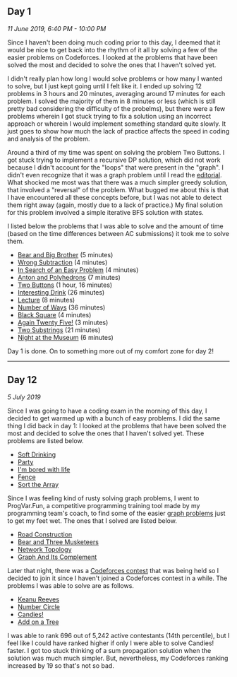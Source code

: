 ## Day 1
*11 June 2019, 6:40 PM - 10:00 PM*

Since I haven't been doing much coding prior to this day, I deemed that it would be nice to get back into the rhythm of it all by solving a few of the easier problems on Codeforces. I looked at the problems that have been solved the most and decided to solve the ones that I haven't solved yet.

I didn't really plan how long I would solve problems or how many I wanted to solve, but I just kept going until I felt like it. I ended up solving 12 problems in 3 hours and 20 minutes, averaging around 17 minutes for each problem. I solved the majority of them in 8 minutes or less (which is still pretty bad considering the difficulty of the probelms), but there were a few problems wherein I got stuck trying to fix a solution using an incorrect approach or wherein I would implement something standard quite slowly. It just goes to show how much the lack of practice affects the speed in coding and analysis of the problem.

Around a third of my time was spent on solving the problem Two Buttons. I got stuck trying to implement a recursive DP solution, which did not work because I didn't account for the "loops" that were present in the "graph". I didn't even recognize that it was a graph problem until I read the [editorial](http://codeforces.com/blog/entry/16736). What shocked me most was that there was a much simpler greedy solution, that involved a "reversal" of the problem. What bugged me about this is that I have encountered all these concepts before, but I was not able to detect them right away (again, mostly due to a lack of practice.) My final solution for this problem involved a simple iterative BFS solution with states.

I listed below the problems that I was able to solve and the amount of time (based on the time differences between AC submissions) it took me to solve them.
- [Bear and Big Brother](http://codeforces.com/problemset/problem/791/A) (5 minutes)
- [Wrong Subtraction](http://codeforces.com/problemset/problem/977/A) (4 minutes)
- [In Search of an Easy Problem](http://codeforces.com/problemset/problem/1030/A) (4 minutes)
- [Anton and Polyhedrons](http://codeforces.com/problemset/problem/785/A) (7 minutes)
- [Two Buttons](http://codeforces.com/problemset/problem/520/B) (1 hour, 16 minutes)
- [Interesting Drink](http://codeforces.com/problemset/problem/706/B) (26 minutes)
- [Lecture](http://codeforces.com/problemset/problem/499/B) (8 minutes)
- [Number of Ways](http://codeforces.com/problemset/problem/466/C) (36 minutes)
- [Black Square](http://codeforces.com/problemset/problem/431/A) (4 minutes)
- [Again Twenty Five!](http://codeforces.com/problemset/problem/630/A) (3 minutes)
- [Two Substrings](http://codeforces.com/problemset/problem/550/A) (21 minutes)
- [Night at the Museum](http://codeforces.com/problemset/problem/731/A) (6 minutes)

Day 1 is done. On to something more out of my comfort zone for day 2!

---
## Day 12
*5 July 2019*

Since I was going to have a coding exam in the morning of this day, I decided to get warmed up with a bunch of easy problems. I did the same thing I did back in day 1: I looked at the problems that have been solved the most and decided to solve the ones that I haven't solved yet. These problems are listed below.
- [Soft Drinking](http://codeforces.com/contest/151/problem/A)
- [Party](http://codeforces.com/contest/115/problem/A)
- [I'm bored with life](http://codeforces.com/contest/822/problem/A)
- [Fence](http://codeforces.com/contest/363/problem/B)
- [Sort the Array](http://codeforces.com/contest/451/problem/B)

Since I was feeling kind of rusty solving graph problems, I went to ProgVar.Fun, a competitive programming training tool made by my programming team's coach, to find some of the easier [graph problems](https://progvar.fun/problemsets/graphs-basics) just to get my feet wet. The ones that I solved are listed below.
- [Road Construction](http://codeforces.com/problemset/problem/330/B)
- [Bear and Three Musketeers](http://codeforces.com/problemset/problem/574/B)
- [Network Topology](http://codeforces.com/problemset/problem/292/B)
- [Graph And Its Complement](http://codeforces.com/problemset/problem/990/D)

Later that night, there was a [Codeforces contest](http://codeforces.com/contest/1189) that was being held so I decided to join it since I haven't joined a Codeforces contest in a while. The problems I was able to solve are as follows.
- [Keanu Reeves](http://codeforces.com/contest/1189/problem/A)
- [Number Circle](http://codeforces.com/contest/1189/problem/B)
- [Candies!](http://codeforces.com/contest/1189/problem/C)
- [Add on a Tree](http://codeforces.com/contest/1189/problem/D1)

I was able to rank 696 out of 5,242 active contestants (14th percentile), but I feel like I could have ranked higher if only I were able to solve Candies! faster. I got too stuck thinking of a sum propagation solution when the solution was much much simpler. But, nevertheless, my Codeforces ranking increased by 19 so that's not so bad.

